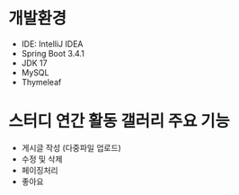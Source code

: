 # 개발환경
- IDE: IntelliJ IDEA
- Spring Boot 3.4.1
- JDK 17
- MySQL
- Thymeleaf


# 스터디 연간 활동 갤러리 주요 기능
- 게시글 작성 (다중파일 업로드)
- 수정 및 삭제
- 페이징처리
- 좋아요